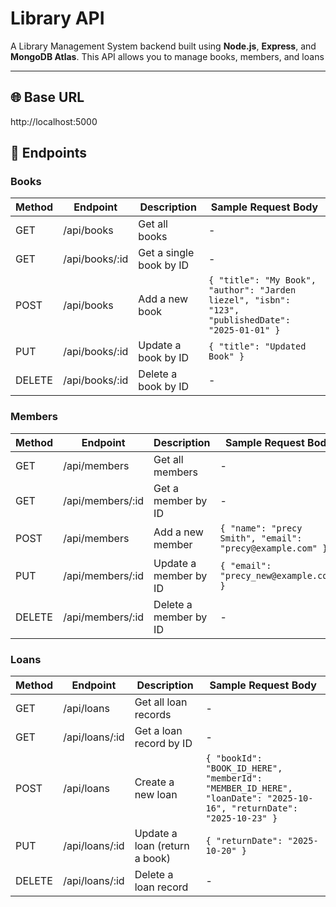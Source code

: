 # Library API

A Library Management System backend built using **Node.js**, **Express**, and **MongoDB Atlas**.
This API allows you to manage books, members, and loans

---

## 🌐 Base URL
http://localhost:5000

## 📝 Endpoints

### Books
| Method | Endpoint        | Description                | Sample Request Body |
|--------|----------------|---------------------------|-------------------|
| GET    | /api/books      | Get all books             | -                 |
| GET    | /api/books/:id  | Get a single book by ID   | -                 |
| POST   | /api/books      | Add a new book            | `{ "title": "My Book", "author": "Jarden liezel", "isbn": "123", "publishedDate": "2025-01-01" }` |
| PUT    | /api/books/:id  | Update a book by ID       | `{ "title": "Updated Book" }` |
| DELETE | /api/books/:id  | Delete a book by ID       | -                 |

### Members
| Method | Endpoint          | Description                | Sample Request Body |
|--------|-----------------|---------------------------|-------------------|
| GET    | /api/members     | Get all members           | -                 |
| GET    | /api/members/:id | Get a member by ID        | -                 |
| POST   | /api/members     | Add a new member          | `{ "name": "precy Smith", "email": "precy@example.com" }` |
| PUT    | /api/members/:id | Update a member by ID     | `{ "email": "precy_new@example.com" }` |
| DELETE | /api/members/:id | Delete a member by ID     | -                 |

### Loans
| Method | Endpoint         | Description                     | Sample Request Body |
|--------|----------------|--------------------------------|-------------------|
| GET    | /api/loans      | Get all loan records            | -                 |
| GET    | /api/loans/:id  | Get a loan record by ID         | -                 |
| POST   | /api/loans      | Create a new loan               | `{ "bookId": "BOOK_ID_HERE", "memberId": "MEMBER_ID_HERE", "loanDate": "2025-10-16", "returnDate": "2025-10-23" }` |
| PUT    | /api/loans/:id  | Update a loan (return a book)  | `{ "returnDate": "2025-10-20" }` |
| DELETE | /api/loans/:id  | Delete a loan record            | -                 |
